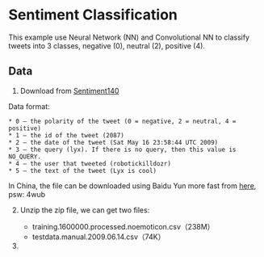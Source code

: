 # Sentiment Classification

This example use Neural Network (NN) and Convolutional NN to classify tweets into 3 classes, negative (0), neutral (2), positive (4).

## Data

1. Download from [Sentiment140](http://help.sentiment140.com/for-students/)

Data format:

    * 0 – the polarity of the tweet (0 = negative, 2 = neutral, 4 = positive)
    * 1 – the id of the tweet (2087)
    * 2 – the date of the tweet (Sat May 16 23:58:44 UTC 2009)
    * 3 – the query (lyx). If there is no query, then this value is NO_QUERY.
    * 4 – the user that tweeted (robotickilldozr)
    * 5 – the text of the tweet (Lyx is cool)

In China, the file can be downloaded using Baidu Yun more fast from [here](http://pan.baidu.com/s/1jHCiTb4), psw: 4wub

2. Unzip the zip file, we can get two files:

    * training.1600000.processed.noemoticon.csv（238M）
    * testdata.manual.2009.06.14.csv（74K）

3.